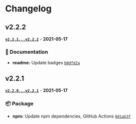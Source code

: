 # Changelog

## v2.2.2

**[`v2.2.1...v2.2.2`](https://github.com/evelynhathaway/bind-deep/compare/v2.2.1...v2.2.2)** - **2021-05-17**

### 📄 Documentation

- **readme:** Update badges [`b0dfd2a`](https://github.com/evelynhathaway/bind-deep/commit/b0dfd2a)

## v2.2.1

**[`v2.2.0...v2.2.1`](https://github.com/evelynhathaway/bind-deep/compare/v2.2.0...v2.2.1)** - **2021-05-17**

### 📦 Package

- **npm:** Update npm dependencies, GitHub Actions [`0d1ab3f`](https://github.com/evelynhathaway/bind-deep/commit/0d1ab3f)
